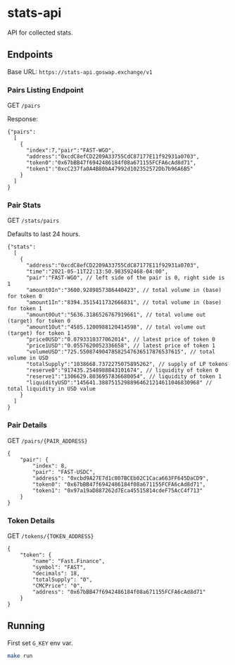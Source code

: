 # stats-api

API for collected stats. 

## Endpoints

Base URL: `https://stats-api.goswap.exchange/v1`

### Pairs Listing Endpoint

GET `/pairs`

Response:

```jsonc
{"pairs": 
  [
    {
      "index":7,"pair":"FAST-WGO",
      "address":"0xcdC8efCD2209A33755CdC87177E11f92931a0703",
      "token0":"0x67bBB47f6942486184f08a671155FCFA6cAd8d71",
      "token1":"0xcC237fa0A4B80bA47992d102352572Db7b96A6B5"
    }
  ]
}
```

### Pair Stats

GET `/stats/pairs`

Defaults to last 24 hours.

```jsonc
{"stats":
  [
    {
      "address":"0xcdC8efCD2209A33755CdC87177E11f92931a0703",
      "time":"2021-05-11T22:13:50.983592468-04:00",
      "pair":"FAST-WGO", // left side of the pair is 0, right side is 1
      "amount0In":"3600.9289857386440423", // total volume in (base) for token 0  
      "amount1In":"8394.3515411732666831", // total volume in (base) for token 1
      "amount0Out":"5636.3186526767919661", // total volume out (target) for token 0
      "amount1Out":"4585.1200988120414598", // total volume out (target) for token 1
      "price0USD":"0.0793310377062014", // latest price of token 0
      "price1USD":"0.0557620052336658", // latest price of token 1
      "volumeUSD":"725.55087490478582547636517876537615", // total volume in USD
      "totalSupply":"1038668.7372275075895262", // supply of LP tokens
      "reserve0":"917435.2548988843101674", // liquidity of token 0
      "reserve1":"1306629.8036957836680054", // liquidity of token 1
      "liquidityUSD":"145641.38875152988964621214611046830968" // total liquidity in USD value
    }
  ]
}
```


### Pair Details

GET `/pairs/{PAIR_ADDRESS}`

```jsonc
{
    "pair": {
        "index": 8,
        "pair": "FAST-USDC",
        "address": "0xcbd9A27E7d1c807BCEb02C1Caca663FF645DaCD9",
        "token0": "0x67bBB47f6942486184f08a671155FCFA6cAd8d71",
        "token1": "0x97a19aD887262d7Eca45515814cdeF75AcC4f713"
    }
}
```

### Token Details

GET `/tokens/{TOKEN_ADDRESS}`

```jsonc
{
    "token": {
        "name": "Fast.Finance",
        "symbol": "FAST",
        "decimals": 18,
        "totalSupply": "0",
        "CMCPrice": "0",
        "address": "0x67bBB47f6942486184f08a671155FCFA6cAd8d71"
    }
}
```

## Running

First set `G_KEY` env var.

```sh
make run
```
